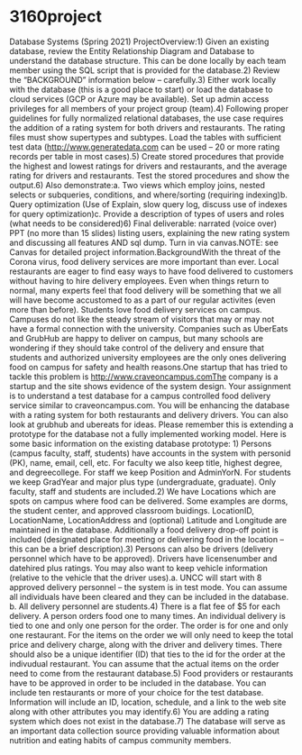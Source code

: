 # 3160project

Database Systems (Spring 2021) ProjectOverview:1)   Given an existing database, review the Entity Relationship Diagram and Database to understand the database structure.  This can be done locally by each team member using the SQL script that is provided for the database.2)   Review the “BACKGROUND” information below – carefully.3)   Either work locally with the database (this is a good place to start) or load the database to cloud services (GCP or Azure may be available). Set up admin access privileges for all members of your project group (team).4)   Following proper guidelines for fully normalized relational databases, the use case requires the addition of a rating system for both drivers and restaurants.  The rating files must show supertypes and subtypes. Load the tables with sufficient test data (http://www.generatedata.com can be used – 20 or more rating records per table in most cases).5)   Create stored procedures that provide the highest and lowest ratings for drivers and restaurants, and the average rating for drivers and restaurants.  Test the stored procedures and show the output.6)   Also demonstrate:a. Two views which employ joins, nested selects or subqueries, conditions, and where/sorting (requiring indexing)b. Query optimization (Use of Explain, slow query log, discuss use of indexes for query optimization)c.  Provide a description of types of users and roles (what needs to be considered)6) Final deliverable: narrated (voice over) PPT (no more than 15 slides) listing users, explaining the new rating system and discussing all features AND sql dump.  Turn in via canvas.NOTE:  see Canvas for detailed project information.BackgroundWith the threat of the Corona virus, food delivery services are more important than ever.  Local restaurants are eager to find easy ways to have food delivered to customers without having to hire delivery employees. Even when things return to normal, many experts feel that food delivery will be something that we all will have become accustomed to as a part of our regular activites (even more than before).  Students love food delivery services on campus.  Campuses do not like the steady stream of visitors that may or  may not have a formal connection with the university.  Companies such as UberEats and GrubHub are happy to deliver on campus, but many schools are wondering if they should take control of the delivery and ensure that students and 
authorized university employees are the only ones delivering food on campus for safety and health reasons.One startup that has tried to tackle this problem  is http://www.craveoncampus.comThe company is a startup and  the site shows evidence of the system design.  Your assignment is to understand a test database for a campus controlled food delivery service similar to craveoncampus.com.  You will be enhancing the database with a rating system for both restaurants and delivery drivers.  You can also look at grubhub and ubereats for ideas.  Please remember this is extending a prototype for the database not a fully implemented working model.   Here is some basic information on the existing database prototype: 1)   Persons (campus faculty, staff, students) have accounts in the system with personid (PK), name, email, cell, etc.  For faculty we also keep title, highest degree, and degreecollege.  For staff we keep Position and AdminYorN.  For students we keep GradYear and major plus type (undergraduate, graduate).  Only faculty, staff and students are included.2)   We have Locations which are spots on campus where food can be delivered.  Some examples are dorms, the student center, and approved classroom buidings.  LocationID, LocationName, LocationAddress and (optional) Latitude and Longitude are maintained in the database. Additionally a food delivery drop-off point is included (designated place for meeting or delivering food in the location – this can be a brief description).3)   Persons can also be drivers (delivery personnel which have to be approved). Drivers have licensenumber and datehired plus ratings. You may also want to keep vehicle information (relative to the vehicle that the driver uses).a.   UNCC will start with 8 approved delivery personnel – the system is in test mode.  You can assume all individuals have been cleared and they can be included in the database.  b.   All delivery personnel are students.4)   There is a flat fee of $5 for each delivery.  A person orders food one to many times.  An individual delivery is tied to one and only one person for the order.  The order is for one and only one restaurant.  For the items on the order we will 
only need to keep the total price and delivery charge, along with the driver and delivery times.  There should also be a unique identifier (ID) that ties to the id for the order at the indivudual restaurant.  You can assume that the actual items on the order need to come from the restaurant database.5)   Food providers or restaurants have to be approved in order to be included in the database.  You can include ten restaurants or more of your choice for the test database.  Information will include an ID, location, schedule, and a link to the web site along with other attributes you may identify.6)   You are adding a rating system which does not exist in the database.7)   The database will serve as an important data collection source providing valuable information about nutrition and eating habits of campus community members.
